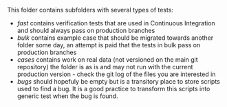 This folder contains subfolders with several types of tests:
+ *fast* contains verification tests that are used in Continuous Integration and should always pass on production branches
+ *bulk* contains example case that should be migrated towards another folder some day, an attempt is paid that the tests in bulk pass on production branches
+ *cases* contains work on real data (not versioned on the main git repository) the folder is as is and may not run with the current production version - check the git log of the files you are interested in
+ *bugs* should hopefuly be empty but is a transitory place to store scripts used to find a bug. It is a good practice to transform this scripts into generic test when the bug is found.